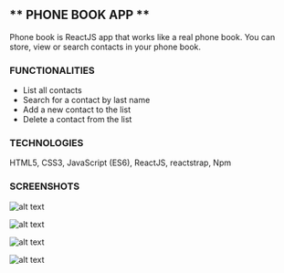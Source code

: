 ## ** PHONE BOOK APP **

Phone book is ReactJS app that works like a real phone book. You can store, view or search contacts in your phone book.

### **FUNCTIONALITIES** 

- List all contacts
- Search for a contact by last name
- Add a new contact to the list
- Delete a contact from the list


### **TECHNOLOGIES**

HTML5, CSS3, JavaScript (ES6), ReactJS, reactstrap, Npm



### **SCREENSHOTS**



![alt text](https://raw.githubusercontent.com/mariaradovanovic/phone-book-app/master/images/home.png)


![alt text](https://raw.githubusercontent.com/mariaradovanovic/phone-book-app/master/images/searchcontact.png)


![alt text](https://raw.githubusercontent.com/mariaradovanovic/phone-book-app/master/images/addnewcontact.png)


![alt text](https://raw.githubusercontent.com/mariaradovanovic/phone-book-app/master/images/addedcontactolist.png)